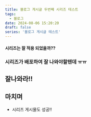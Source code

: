 ```yaml
---
title: 블로그 게시글 두번째 시리즈 테스트
tags:
  - 블로그
date: 2024-08-06 15:20:20
draft: false
series: '블로그 게시글 테스트'
---
```


#### 시리즈는 잘 적용 되었을까??

### 시리즈가 배포하여 잘 나와야할텐데 ㅠㅠ

## 잘나와라!!

## 마치며

- 시리즈 게시물도 성공!!
